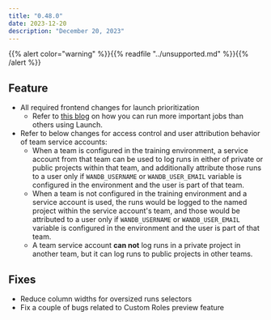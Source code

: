 ```yaml
---
title: "0.48.0"
date: 2023-12-20
description: "December 20, 2023"
---
```


{{% alert color="warning" %}}{{% readfile "../unsupported.md" %}}{{% /alert %}}

## Feature

* All required frontend changes for launch prioritization
  * Refer to [this blog](https://wandb.ai/wandb_fc/launch-releases/reports/Introducing-Priority-Based-Job-Management-with-W-B-Launch--Vmlldzo2MzE2NjI2) on how you can run more important jobs than others using Launch. 
* Refer to below changes for access control and user attribution behavior of team service accounts:
  * When a team is configured in the training environment, a service account from that team can be used to log runs in either of private or public projects within that team, and additionally attribute those runs to a user only if `WANDB_USERNAME` or `WANDB_USER_EMAIL` variable is configured in the environment and the user is part of that team.
  * When a team is not configured in the training environment and a service account is used, the runs would be logged to the named project within the service account's team, and those would be attributed to a user only if `WANDB_USERNAME` or `WANDB_USER_EMAIL` variable is configured in the environment and the user is part of that team.
  * A team service account **can not** log runs in a private project in another team, but it can log runs to public projects in other teams.

## Fixes

 * Reduce column widths for oversized runs selectors
 * Fix a couple of bugs related to Custom Roles preview feature
